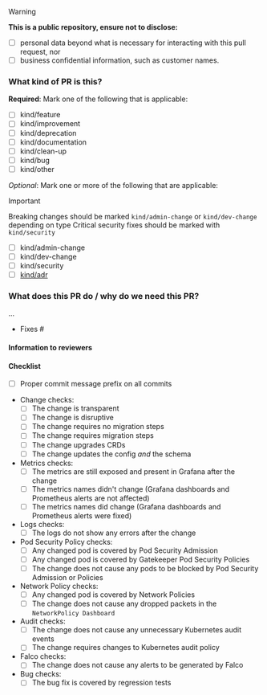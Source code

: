 <!-- Choose your PR title carefully as it will be used as the entry in the changelog! -->

> [!warning]
> **This is a public repository, ensure not to disclose:**
>
> - [ ] personal data beyond what is necessary for interacting with this pull request, nor
> - [ ] business confidential information, such as customer names.

### What kind of PR is this?

**Required**: Mark one of the following that is applicable:

- [ ] kind/feature       <!-- This PR adds a new feature -->
- [ ] kind/improvement   <!-- This PR changes an existing feature -->
- [ ] kind/deprecation   <!-- This PR removes an existing feature -->
- [ ] kind/documentation <!-- This PR contains documentation -->
- [ ] kind/clean-up      <!-- This PR cleans up technical debt -->
- [ ] kind/bug           <!-- This PR fixes a bug -->
- [ ] kind/other         <!-- This PR does something else -->

*Optional*: Mark one or more of the following that are applicable:

> [!important]
> Breaking changes should be marked `kind/admin-change` or `kind/dev-change` depending on type
> Critical security fixes should be marked with `kind/security`

- [ ] kind/admin-change <!-- This PR introduces an admin facing change, add "Platform Administrator notice" section -->
- [ ] kind/dev-change   <!-- This PR introduces a dev facing change, add "Application Developer notice" section -->
- [ ] kind/security     <!-- This PR introduces a critical security fix, add "Security notice" section -->
- [ ] [kind/adr]()      <!-- This PR implements an ADR, add the link -->

<!-- Uncomment the additional sections that applies. -->

<!-- Additional information to be added in the release notes
### Release notes
...
-->

<!-- Additional information with kind/admin-change
### Platform Administrator notice
...
-->

<!-- Add additional information with kind/dev-change
### Application Developer notice
...
-->

<!-- Add additional information with kind/security
### Security notice
...
-->

### What does this PR do / why do we need this PR?

<!-- Add description of the change -->
...

<!-- Add all issues that are fixed by this PR, use "Part of" instead of "Fixes" if you want to keep issues open. -->
- Fixes #

#### Information to reviewers

<!--
Any additional information reviews should know.

How to run / how to test.

Include screenshots if applicable to help explain these changes.
--->

#### Checklist

<!-- This section is not added to the changelog or release notes, it is to help you as a contributor and reviewers. -->

- [ ] Proper commit message prefix on all commits
  <!-- Example of commit message prefixes:
  - all: changes to multiple areas
  - apps: changes to applications running in all clusters
  - apps sc: changes to applications running in the service cluster
  - apps wc: changes to applications running in the workload cluster
  - bin: changes to management binaries or scripts
  - config: changes to configuration
  - docs: changes to documentation
  - release: release related
  - scripts: changes to other scripts
  - tests: changes to tests
  -->
- Change checks:
  - [ ] The change is transparent
  - [ ] The change is disruptive
  - [ ] The change requires no migration steps
  - [ ] The change requires migration steps
  - [ ] The change upgrades CRDs
  - [ ] The change updates the config *and* the schema
- Metrics checks:
  - [ ] The metrics are still exposed and present in Grafana after the change
  - [ ] The metrics names didn't change (Grafana dashboards and Prometheus alerts are not affected)
  - [ ] The metrics names did change (Grafana dashboards and Prometheus alerts were fixed)
- Logs checks:
  - [ ] The logs do not show any errors after the change
- Pod Security Policy checks:
  - [ ] Any changed pod is covered by Pod Security Admission
  - [ ] Any changed pod is covered by Gatekeeper Pod Security Policies
  - [ ] The change does not cause any pods to be blocked by Pod Security Admission or Policies
- Network Policy checks:
  - [ ] Any changed pod is covered by Network Policies
  - [ ] The change does not cause any dropped packets in the `NetworkPolicy Dashboard`
- Audit checks:
  - [ ] The change does not cause any unnecessary Kubernetes audit events
  - [ ] The change requires changes to Kubernetes audit policy
- Falco checks:
  - [ ] The change does not cause any alerts to be generated by Falco
- Bug checks:
  - [ ] The bug fix is covered by regression tests
